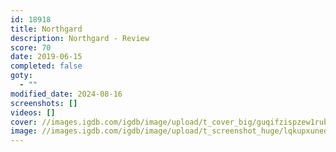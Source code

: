 ```yaml
---
id: 18918
title: Northgard
description: Northgard - Review
score: 70
date: 2019-06-15
completed: false
goty:
  - ""
modified_date: 2024-08-16
screenshots: []
videos: []
cover: //images.igdb.com/igdb/image/upload/t_cover_big/guqifzispzew1rubnyzd.jpg
image: //images.igdb.com/igdb/image/upload/t_screenshot_huge/lqkupxuned8fqcawk3l8.jpg
---
```

